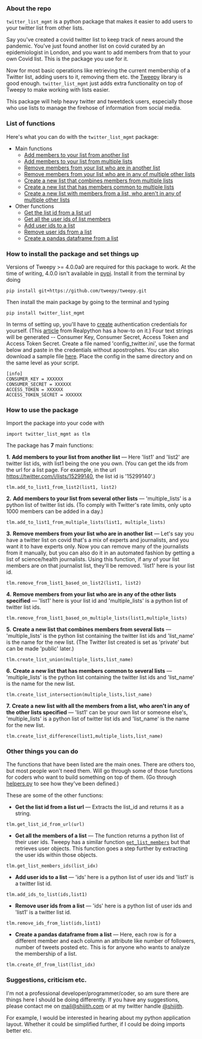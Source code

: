 ### About the repo 

`twitter_list_mgmt` is a python package that makes it easier to add users to your twitter list from other lists.

Say you've created a covid twitter list to keep track of news around the pandemic. You've just found another list on covid curated by an epidemiologist in London, and you want to add members from that to your own Covid list. This is the package you use for it.

Now for most basic operations like retrieving the current membership of a Twitter list, adding users to it, removing them etc. the [Tweepy](https://github.com/tweepy/tweepy) library is good enough. `twitter_list_mgmt` just adds extra functionality on top of Tweepy to make working with lists easier.

This package will help heavy twitter and tweetdeck users, especially those who use lists to manage the firehose of information from social media.

### List of functions 

Here's what you can do with the `twitter_list_mgmt` package:
* Main functions
    * [Add members to your list from another list](#1)
    * [Add members to your list from multiple lists](#2)
    * [Remove members from your list who are in another list](#3)
    * [Remove members from your list who are in any of multiple other lists](#4)
    * [Create a new list that combines members from multiple lists](#5)
    * [Create a new list that has members common to multiple lists](#6)
    * [Create a new list with members from a list, who aren't in any of multiple other lists](#7)
* Other functions
    * [Get the list id from a list url](#8)
    * [Get all the user ids of list members](#9)
    * [Add user ids to a list](#10)
    * [Remove user ids from a list](#11)
    * [Create a pandas dataframe from a list](#12)


### How to install the package and set things up

Versions of Tweepy >= 4.0.0a0 are required for this package to work. At the time of writing, 4.0.0 isn't available in [pypi](https://pypi.org/project/tweepy/#history). Install it from the terminal by doing
```
pip install git+https://github.com/tweepy/tweepy.git
```

Then install the main package by going to the terminal and typing  
```
pip install twitter_list_mgmt
```

In terms of setting up, you'll have to [create](https://developer.twitter.com/) authentication credentials for yourself. (This [article](https://realpython.com/twitter-bot-python-tweepy/) from Realpython has a how-to on it.) Four text strings will be generated -- Consumer Key, Consumer Secret, Access Token and Access Token Secret. Create a file named 'config_twitter.ini', use the format below and paste in the credentials without apostrophes. You can also download a sample file [here](twitter_list_mgmt/config_twitter.ini). Place the config in the same directory and on the same level as your script.

```
[info]
CONSUMER_KEY = XXXXXX
CONSUMER_SECRET = XXXXXX
ACCESS_TOKEN = XXXXXX
ACCESS_TOKEN_SECRET = XXXXXX
```

### How to use the package  
  
Import the package into your code with
```
import twitter_list_mgmt as tlm
```

The package has **7** main functions:  

**1.** <a name="1"></a>**Add members to your list from another list** — Here 'list1' and 'list2' are twitter list ids, with list1 being the one you own. (You can get the ids from the url for a list page. For example, in the url https://twitter.com/i/lists/15299140, the list id is '15299140'.)
```
tlm.add_to_list1_from_list2(list1, list2)
```

**2.** <a name="2"></a>**Add members to your list from several other lists** — 'multiple_lists' is a python list of twitter list ids. (To comply with Twitter's rate limits, only upto 1000 members can be added in a day.)
```
tlm.add_to_list1_from_multiple_lists(list1, multiple_lists)
```

**3.** <a name="3"></a>**Remove members from your list who are in another list** — Let's say you have a twitter list on covid that's a mix of experts and journalists, and you want it to have experts only. Now you can remove many of the journalists from it manually, but you can also do it in an automated fashion by getting a list of science/health journalists. Using this function, if any of your list members are on that journalist list, they'll be removed. 'list1' here is your list id.
```
tlm.remove_from_list1_based_on_list2(list1, list2)
```

**4.** <a name="4"></a>**Remove members from your list who are in any of the other lists specified** — 'list1' here is your list id and 'multiple_lists' is a python list of twitter list ids.
```
tlm.remove_from_list1_based_on_multiple_lists(list1,multiple_lists)
```

**5.** <a name="5"></a>**Create a new list that combines members from several lists** — 'multiple_lists' is the python list containing the twitter list ids and 'list_name' is the name for the new list. (The Twitter list created is set as 'private' but can be made 'public' later.)
```
tlm.create_list_union(multiple_lists,list_name)
```

**6.** <a name="6"></a>**Create a new list that has members common to several lists** — 'multiple_lists' is the python list containing the twitter list ids and 'list_name' is the name for the new list.
```
tlm.create_list_intersection(multiple_lists,list_name)
```

**7.** <a name="7"></a>**Create a new list with all the members from a list, who aren't in any of the other lists specified** — 'list1' can be your own list or someone else's, 'multiple_lists' is a python list of twitter list ids and 'list_name' is the name for the new list.
```
tlm.create_list_difference(list1,multiple_lists,list_name)
```

### Other things you can do

The functions that have been listed are the main ones. There are others too, but most people won't need them. Will go through some of those functions for coders who want to build something on top of them. (Go through [helpers.py](twitter_list_mgmt/helpers.py) to see how they've been defined.)

These are some of the other functions:  
  
* **Get the list id from a list url**<a name="8"></a>  — Extracts the list_id and returns it as a string.
```
tlm.get_list_id_from_url(url)
```

* **Get all the members of a list**<a name="9"></a>  — The function returns a python list of their user ids. Tweepy has a similar function [`get_list_members`](https://docs.tweepy.org/en/latest/api.html#tweepy.API.get_list_members) but that retrieves user objects. This function goes a step further by extracting the user ids within those objects.
```
tlm.get_list_members_ids(list_idx)
```

* **Add user ids to a list**<a name="10"></a>  — 'ids' here is a python list of user ids and 'list1' is a twitter list id.
```
tlm.add_ids_to_list(ids,list1)
```

* **Remove user ids from a list**<a name="11"></a>  — 'ids' here is a python list of user ids and 'list1' is a twitter list id.
```
tlm.remove_ids_from_list(ids,list1)
```

* **Create a pandas dataframe from a list**<a name="12"></a>  — Here, each row is for a different member and each column an attribute like number of followers, number of tweets posted etc. This is for anyone who wants to analyze the membership of a list.
```
tlm.create_df_from_list(list_idx)
```

### Suggestions, criticism etc.
I'm not a professional developer/programmer/coder, so am sure there are things here I should be doing differently. If you have any suggestions, please contact me on mail@shijith.com or at my twitter handle [@shijith](https://twitter.com/shijith).

For example, I would be interested in hearing about my python application layout. Whether it could be simplified further, if I could be doing imports better etc.
